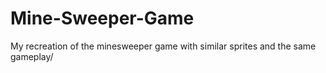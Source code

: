 # Mine-Sweeper-Game
My recreation of the minesweeper game with similar sprites and the same gameplay/
